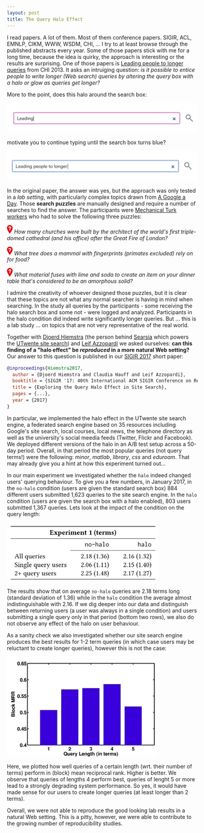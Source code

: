 ```yaml
---
layout: post
title: The Query Halo Effect
---
```


I read papers. A lot of them. Most of them conference papers. 
SIGIR, ACL, EMNLP, CIKM, WWW, WSDM, CHI, ... I try to at least browse through the
published abstracts every year. Some of those papers stick with me for a long time, because the idea 
is quirky, the approach is interesting or the results are surprising. One of those papers is
[Leading people to longer queries](http://dl.acm.org/citation.cfm?id=2481418) from CHI 2013. It asks
an intruiging question: *is it possible to entice people to write longer (Web search) queries by
altering the query box with a halo or glow as queries get longer?*

More to the point, does this halo around the search box:

<img src="../img/glowbox1.png" width="650px">

motivate you to continue typing until the search box turns blue?

<img src="../img/glowbox2.png" width="650px">

In the original paper, the answer was yes, but the approach was only tested in a *lab setting*,
with particularly complex topics drawn from [A Google a Day](http://www.agoogleaday.com/). Those
**search puzzles** are manually designed and require a number of searches to find the answer. 
The participants were [Mechanical Turk workers](https://www.mturk.com/mturk/welcome) who had to solve the following
three puzzles:

<img src="../img/question.png" width="15px"> *How many churches were built by the architect of the world's first triple-domed cathedral (and his office) after the Great Fire of London?*

<img src="../img/question.png" width="15px"> *What tree does a mammal with fingerprints (primates excluded) rely on for food?*

<img src="../img/question.png" width="15px"> *What material fuses with lime and soda to create an item on your dinner table that's considered to be an amorphous solid?*

I admire the creativity of whoever designed those puzzles, but it is clear that these topics are not what any
normal searcher is having in mind when searching. In the study all queries by the participants - some receiving the halo search box and some not - were logged and analyzed. Participants in the halo condition did indeed write significantly
longer queries. But ... this is a lab study ... on topics that are not very representative of the real world.

Together with [Djoerd Hiemstra](http://wwwhome.ewi.utwente.nl/~hiemstra/) (the person behind [Searsia](http://searsia.org/) which powers the [UTwente site search](https://search.utwente.nl/)) and [Leif Azzopardi](http://www.strath.ac.uk/staff/azzopardileifdr/) we asked ourselves: **can this finding of a "halo effect" be *reproduced* in a more natural Web setting?** Our answer to this question is published in our [SIGIR 2017](http://sigir.org/sigir2017) short paper:

```bibtex
@inproceedings{Hiemstra2017,
  author = {Djoerd Hiemstra and Claudia Hauff and Leif Azzopardi},
  booktitle = {SIGIR '17: 40th International ACM SIGIR Conference on Research and Development in Information Retrieval},
  title = {Exploring the Query Halo Effect in Site Search},
  pages = {...},
  year = {2017}
}
```

In particular, we implemented the halo effect in the UTwente site search engine, a federated search engine based on 35 resources including Google's site search,
local courses, local news, the telephone directory as well as the university's social meedia feeds (Twitter, Flickr and Facebook).
We deployed different versions of the halo in an A/B test setup across a 50-day period. Overall, in that period the most popular queries (not query terms!) were the following: *minor*, *matlab*, *library*, *css* and *eduroam*. That may already give you a hint at how this experiment turned out...

In our main experiment we investigated whether the `halo` indeed changed users' querying behaviour. To give you a few numbers, in January 2017, in the `no-halo` condition (users are given the standard search box) 884 different users submitted 1,623 queries to the site search engine. In the `halo` condition (users are given the search box with a halo enabled),
803 users submitted 1,367 queries. Lets look at the impact of the condition on the query length:

<img src="../img/glowbox3.png" width="400px">

The results show that on average `no-halo` queries are 2.18 terms long (standard deviation of 1.36) while in the `halo` 
condition the average almost indistinguishable with 2.16. If we dig deeper into our data and distinguish between returning
users (a user was always in a single condition) and users submitting a single query only in that period (bottom two rows), we also do not observe any effect of the halo on user behaviour.

As a sanity check we also investigated whether our site search engine produces the best results for 1-2 term queries (in which case users may be reluctant to create longer queries), however this is not the case:

<img src="../img/glowbox4.png" width="400px">

Here, we plotted how well queries of a certain length (wrt. their number of terms) perform in (block) mean reciprocal rank. Higher is better. We observe that queries of lengths 4 perform best, queries of lenght 5 or more lead to a strongly degrading system performance. So yes, it would have made sense for our users to create longer queries (at least longer than 2 terms).

Overall, we were not able to reproduce the good looking lab results in a natural Web setting. This is a pitty, however, we were able to contribute to the growing number of reproducibility studies.
